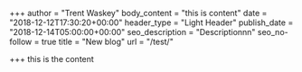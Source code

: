 +++
author = "Trent Waskey"
body_content = "this is content"
date = "2018-12-12T17:30:20+00:00"
header_type = "Light Header"
publish_date = "2018-12-14T05:00:00+00:00"
seo_description = "Descriptionnn"
seo_no-follow = true
title = "New blog"
url = "/test/"

+++
this is the content